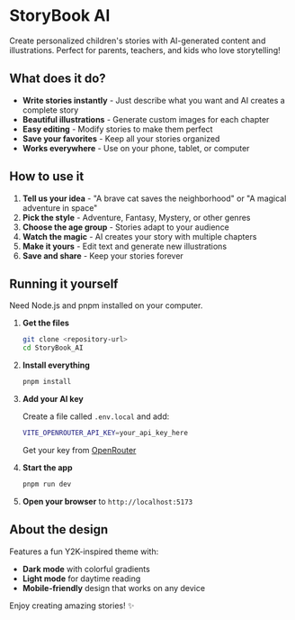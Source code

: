 # StoryBook AI

Create personalized children's stories with AI-generated content and illustrations. Perfect for parents, teachers, and kids who love storytelling!

## What does it do?

- **Write stories instantly** - Just describe what you want and AI creates a complete story
- **Beautiful illustrations** - Generate custom images for each chapter  
- **Easy editing** - Modify stories to make them perfect
- **Save your favorites** - Keep all your stories organized
- **Works everywhere** - Use on your phone, tablet, or computer

## How to use it

1. **Tell us your idea** - "A brave cat saves the neighborhood" or "A magical adventure in space"
2. **Pick the style** - Adventure, Fantasy, Mystery, or other genres
3. **Choose the age group** - Stories adapt to your audience
4. **Watch the magic** - AI creates your story with multiple chapters
5. **Make it yours** - Edit text and generate new illustrations
6. **Save and share** - Keep your stories forever

## Running it yourself

Need Node.js and pnpm installed on your computer.

1. **Get the files**

   ```bash
   git clone <repository-url>
   cd StoryBook_AI
   ```

2. **Install everything**

   ```bash
   pnpm install
   ```

3. **Add your AI key**

   Create a file called `.env.local` and add:

   ```bash
   VITE_OPENROUTER_API_KEY=your_api_key_here
   ```

   Get your key from [OpenRouter](https://openrouter.ai/)

4. **Start the app**

   ```bash
   pnpm run dev
   ```

5. **Open your browser** to `http://localhost:5173`

## About the design

Features a fun Y2K-inspired theme with:

- **Dark mode** with colorful gradients
- **Light mode** for daytime reading  
- **Mobile-friendly** design that works on any device

Enjoy creating amazing stories! ✨
